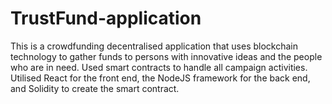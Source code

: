 # TrustFund-application
This is a crowdfunding decentralised application that uses blockchain technology to gather funds to persons with innovative ideas and the people who are in need. Used smart contracts to handle all campaign activities. Utilised React for the front end, the NodeJS framework for the back end, and Solidity to create the smart contract.
